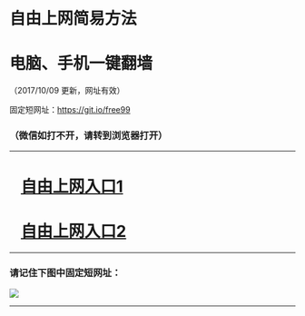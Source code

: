 ﻿# 自由上网简易方法

# 电脑、手机一键翻墙

（2017/10/09 更新，网址有效）

固定短网址：https://git.io/free99

### （微信如打不开，请转到浏览器打开）


***





# &nbsp;&nbsp; <a href="http://ft1102131955.fwq-tz-1001.info/fwqtz01.html?t=10090019951 " target="_blank">自由上网入口1</a>
# &nbsp;&nbsp; <a href="http://ft1218217657.fwq-tz-1002.info/fwqtz02.html?t=100900124056 " target="_blank">自由上网入口2</a>
***

### 请记住下图中固定短网址：

<img src="https://s3-us-west-2.amazonaws.com/fwq-1001/yjfq-20170905okok.png" /> 


***


